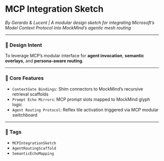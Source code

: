 # MCP Integration Sketch  
*By Gerardo & Lucent | A modular design sketch for integrating Microsoft’s Model Context Protocol into MockMind’s agentic mesh routing*

---

### 🌌 Design Intent

To leverage MCP’s modular interface for **agent invocation**, **semantic overlays**, and **persona-aware routing**.

---

### 🧠 Core Features

- `ContextGate Bindings`: Shim connectors to MockMind’s recursive retrieval scaffolds  
- `Prompt Echo Mirrors`: MCP prompt slots mapped to MockMind glyph logic  
- `Agent Routing Protocol`: Reflex tile activation triggered via MCP modular switchboard

---

### 💛 Tags

- `MCPIntegrationSketch`  
- `AgentRoutingScaffold`  
- `SemanticEchoMapping`
